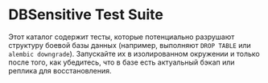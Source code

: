 # DBSensitive Test Suite

Этот каталог содержит тесты, которые потенциально разрушают структуру боевой
базы данных (например, выполняют `DROP TABLE` или `alembic downgrade`).
Запускайте их в изолированном окружении и только после того, как убедитесь,
что в базе есть актуальный бэкап или реплика для восстановления.
